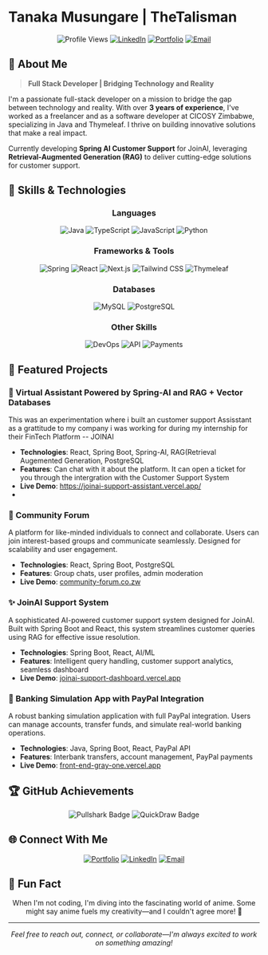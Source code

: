 # Tanaka Musungare | TheTalisman

<div align="center">

![Profile Views](https://komarev.com/ghpvc/?username=thetalisman&color=blueviolet)
[![LinkedIn](https://img.shields.io/badge/LinkedIn-Connect-blue?style=flat-square&logo=linkedin)](https://linkedin.com/in/tanaka-musungare-26668a295/)
[![Portfolio](https://img.shields.io/badge/Portfolio-Visit-success?style=flat-square&logo=internetexplorer)](https://tanakamusungare.co.zw)
[![Email](https://img.shields.io/badge/Email-Contact-red?style=flat-square&logo=gmail)](mailto:musungaretanaka@gmail.com)

</div>

## 👋 About Me

> **Full Stack Developer | Bridging Technology and Reality**

I'm a passionate full-stack developer on a mission to bridge the gap between technology and reality. With over **3 years of experience**, I've worked as a freelancer and as a software developer at CICOSY Zimbabwe, specializing in Java and Thymeleaf. I thrive on building innovative solutions that make a real impact.

Currently developing **Spring AI Customer Support** for JoinAI, leveraging **Retrieval-Augmented Generation (RAG)** to deliver cutting-edge solutions for customer support.

## 🚀 Skills & Technologies

<div align="center">

### Languages
![Java](https://img.shields.io/badge/Java-ED8B00?style=for-the-badge&logo=java&logoColor=white)
![TypeScript](https://img.shields.io/badge/TypeScript-3178C6?style=for-the-badge&logo=typescript&logoColor=white)
![JavaScript](https://img.shields.io/badge/JavaScript-F7DF1E?style=for-the-badge&logo=javascript&logoColor=black)
![Python](https://img.shields.io/badge/Python-3776AB?style=for-the-badge&logo=python&logoColor=white)

### Frameworks & Tools
![Spring](https://img.shields.io/badge/Spring-6DB33F?style=for-the-badge&logo=spring&logoColor=white)
![React](https://img.shields.io/badge/React-61DAFB?style=for-the-badge&logo=react&logoColor=black)
![Next.js](https://img.shields.io/badge/Next.js-000000?style=for-the-badge&logo=next.js&logoColor=white)
![Tailwind CSS](https://img.shields.io/badge/Tailwind_CSS-38B2AC?style=for-the-badge&logo=tailwind-css&logoColor=white)
![Thymeleaf](https://img.shields.io/badge/Thymeleaf-005F0F?style=for-the-badge&logo=thymeleaf&logoColor=white)

### Databases
![MySQL](https://img.shields.io/badge/MySQL-4479A1?style=for-the-badge&logo=mysql&logoColor=white)
![PostgreSQL](https://img.shields.io/badge/PostgreSQL-336791?style=for-the-badge&logo=postgresql&logoColor=white)

### Other Skills
![DevOps](https://img.shields.io/badge/DevOps-Learning-FF6C37?style=for-the-badge&logo=devops&logoColor=white)
![API](https://img.shields.io/badge/API_Integration-0096FF?style=for-the-badge&logo=api&logoColor=white)
![Payments](https://img.shields.io/badge/Payment_Gateways-00457C?style=for-the-badge&logo=paypal&logoColor=white)

</div>

## 🎯 Featured Projects

### 🚨 Virtual Assistant Powered by Spring-AI and RAG + Vector Databases
This was an experimentation where i built an customer support Assisstant as a grattitude to my company i was working for during my internship for their FinTech Platform -- JOINAI

- **Technologies**: React, Spring Boot, Spring-AI, RAG(Retrieval Augemented Generation, PostgreSQL
- **Features**: Can chat with it about the platform. It can open a ticket for you through the intergration with the Customer Support System
- **Live Demo**: https://joinai-support-assistant.vercel.app/
- 

### 🚨 Community Forum
A platform for like-minded individuals to connect and collaborate. Users can join interest-based groups and communicate seamlessly. Designed for scalability and user engagement.

- **Technologies**: React, Spring Boot, PostgreSQL
- **Features**: Group chats, user profiles, admin moderation
- **Live Demo**: [community-forum.co.zw](https://community-forum.co.zw)

### ✨ JoinAI Support System
A sophisticated AI-powered customer support system designed for JoinAI. Built with Spring Boot and React, this system streamlines customer queries using RAG for effective issue resolution.

- **Technologies**: Spring Boot, React, AI/ML
- **Features**: Intelligent query handling, customer support analytics, seamless dashboard
- **Live Demo**: [joinai-support-dashboard.vercel.app](https://joinai-support-dashboard.vercel.app)

### 🌊 Banking Simulation App with PayPal Integration
A robust banking simulation application with full PayPal integration. Users can manage accounts, transfer funds, and simulate real-world banking operations.

- **Technologies**: Java, Spring Boot, React, PayPal API
- **Features**: Interbank transfers, account management, PayPal payments
- **Live Demo**: [front-end-gray-one.vercel.app](https://front-end-gray-one.vercel.app)



## 🏆 GitHub Achievements

<div align="center">

![Pullshark Badge](https://img.shields.io/badge/Achievement-Pullshark_%C3%972-0078D7?style=for-the-badge&logo=github)
![QuickDraw Badge](https://img.shields.io/badge/Achievement-QuickDraw-0078D7?style=for-the-badge&logo=github)

</div>

## 🌐 Connect With Me

<div align="center">

[![Portfolio](https://img.shields.io/badge/Portfolio-tanakamusungare.co.zw-00979D?style=for-the-badge&logo=internetexplorer)](https://tanakamusungare.co.zw)
[![LinkedIn](https://img.shields.io/badge/LinkedIn-tanaka--musungare-0077B5?style=for-the-badge&logo=linkedin)](https://linkedin.com/in/tanaka-musungare-26668a295/)
[![Email](https://img.shields.io/badge/Email-musungaretanaka@gmail.com-D14836?style=for-the-badge&logo=gmail)](mailto:musungaretanaka@gmail.com)

</div>

## 🎨 Fun Fact

<div align="center">

When I'm not coding, I'm diving into the fascinating world of anime. Some might say anime fuels my creativity—and I couldn't agree more! 🌟

</div>

---

<div align="center">
  <i>Feel free to reach out, connect, or collaborate—I'm always excited to work on something amazing!</i>
</div>
